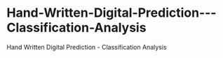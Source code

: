# Hand-Written-Digital-Prediction---Classification-Analysis
Hand Written Digital Prediction - Classification Analysis

